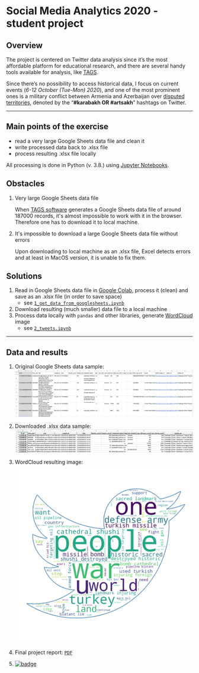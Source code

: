# Social Media Analytics 2020 - student project
  
  
## Overview

The project is centered on Twitter data analysis since it’s the most affordable platform for educational research, and there are several handy tools available for analysis, like [TAGS](https://tags.hawksey.info/).

Since there’s no possibility to access historical data, I focus on current events (_6-12 October (Tue-Mon) 2020_), and one of the most prominent ones is a military conflict between Armenia and Azerbaijan over [disputed territories](https://en.wikipedia.org/wiki/Nagorno-Karabakh), denoted by the “**#karabakh OR #artsakh**” hashtags on Twitter.

---

## Main points of the exercise

- read a very large Google Sheets data file and clean it
- write processed data back to .xlsx file
- process resulting .xlsx file locally

All processing is done in Python (v. 3.8.) using [Jupyter Notebooks](https://jupyter.org/).
  
  
## Obstacles

1. Very large Google Sheets data file

   When [TAGS software](https://tags.hawksey.info/) generates a Google Sheets data file of around 187000 records, it's almost impossible to work with it in the browser. Therefore one has to download it to local machine.

2. It's impossible to download a large Google Sheets data file without errors

   Upon downloading to local machine as an .xlsx file, Excel detects errors and at least in MacOS version, it is unable to fix them.
  
  
## Solutions

1. Read in Google Sheets data file in [Google Colab](https://colab.research.google.com/), process it (clean) and save as an .xlsx file (in order to save space)
   - see [`1_get_data_from_googlesheets.ipynb`](1_get_data_from_googlesheets.ipynb)
2. Download resulting (much smaller) data file to a local machine
3. Process data locally with `pandas` and other libraries, generate [WordCloud](https://en.wikipedia.org/wiki/Tag_cloud) image
   - see [`2_tweets.ipynb`](2_tweets.ipynb)

---

## Data and results

1. Original Google Sheets data sample:
   ![data_sample_original_GoogleSheets.png](data/data_sample_original_GoogleSheets.png)

2. Downloaded .xlsx data sample:
   ![data_sample_downloaded.png](data/data_sample_downloaded.png)

3. WordCloud resulting image:
   ![wordcloud.png](wordcloud.png)

4. Final project report: [`PDF`](Project_Report.pdf)

5. <a href="https://openbadgepassport.com/app/badge/info/297894/"><img src="https://openbadgepassport.com/file/e/2/3/0/e23065407f2441fc580aa722fdacb050d6833a31e11e219393eb2c8e4d07fdf8.png" width="78" height="78" alt="badge"/></a>

